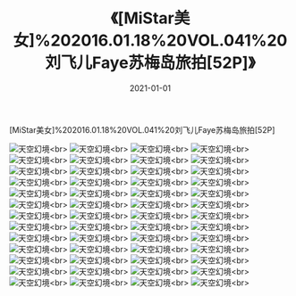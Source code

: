 ﻿---
layout: post
title: 《[MiStar美女]%202016.01.18%20VOL.041%20刘飞儿Faye苏梅岛旅拍[52P]》
date: 2021-01-01
img: http://photo.orgx.cf/性感/2021/[MiStar美女]%202016.01.18%20VOL.041%20刘飞儿Faye苏梅岛旅拍[52P]/000.jpg
tags: [美女,性感,泳衣]
---

[MiStar美女]%202016.01.18%20VOL.041%20刘飞儿Faye苏梅岛旅拍[52P]



![天空幻境](http://photo.orgx.cf/性感/2021/[MiStar美女]%202016.01.18%20VOL.041%20刘飞儿Faye苏梅岛旅拍[52P]/001.jpg''天空幻境'')<br>
![天空幻境](http://photo.orgx.cf/性感/2021/[MiStar美女]%202016.01.18%20VOL.041%20刘飞儿Faye苏梅岛旅拍[52P]/002.jpg''天空幻境'')<br>
![天空幻境](http://photo.orgx.cf/性感/2021/[MiStar美女]%202016.01.18%20VOL.041%20刘飞儿Faye苏梅岛旅拍[52P]/003.jpg''天空幻境'')<br>
![天空幻境](http://photo.orgx.cf/性感/2021/[MiStar美女]%202016.01.18%20VOL.041%20刘飞儿Faye苏梅岛旅拍[52P]/004.jpg''天空幻境'')<br>
![天空幻境](http://photo.orgx.cf/性感/2021/[MiStar美女]%202016.01.18%20VOL.041%20刘飞儿Faye苏梅岛旅拍[52P]/005.jpg''天空幻境'')<br>
![天空幻境](http://photo.orgx.cf/性感/2021/[MiStar美女]%202016.01.18%20VOL.041%20刘飞儿Faye苏梅岛旅拍[52P]/006.jpg''天空幻境'')<br>
![天空幻境](http://photo.orgx.cf/性感/2021/[MiStar美女]%202016.01.18%20VOL.041%20刘飞儿Faye苏梅岛旅拍[52P]/007.jpg''天空幻境'')<br>
![天空幻境](http://photo.orgx.cf/性感/2021/[MiStar美女]%202016.01.18%20VOL.041%20刘飞儿Faye苏梅岛旅拍[52P]/008.jpg''天空幻境'')<br>
![天空幻境](http://photo.orgx.cf/性感/2021/[MiStar美女]%202016.01.18%20VOL.041%20刘飞儿Faye苏梅岛旅拍[52P]/009.jpg''天空幻境'')<br>
![天空幻境](http://photo.orgx.cf/性感/2021/[MiStar美女]%202016.01.18%20VOL.041%20刘飞儿Faye苏梅岛旅拍[52P]/010.jpg''天空幻境'')<br>
![天空幻境](http://photo.orgx.cf/性感/2021/[MiStar美女]%202016.01.18%20VOL.041%20刘飞儿Faye苏梅岛旅拍[52P]/011.jpg''天空幻境'')<br>
![天空幻境](http://photo.orgx.cf/性感/2021/[MiStar美女]%202016.01.18%20VOL.041%20刘飞儿Faye苏梅岛旅拍[52P]/012.jpg''天空幻境'')<br>
![天空幻境](http://photo.orgx.cf/性感/2021/[MiStar美女]%202016.01.18%20VOL.041%20刘飞儿Faye苏梅岛旅拍[52P]/013.jpg''天空幻境'')<br>
![天空幻境](http://photo.orgx.cf/性感/2021/[MiStar美女]%202016.01.18%20VOL.041%20刘飞儿Faye苏梅岛旅拍[52P]/014.jpg''天空幻境'')<br>
![天空幻境](http://photo.orgx.cf/性感/2021/[MiStar美女]%202016.01.18%20VOL.041%20刘飞儿Faye苏梅岛旅拍[52P]/015.jpg''天空幻境'')<br>
![天空幻境](http://photo.orgx.cf/性感/2021/[MiStar美女]%202016.01.18%20VOL.041%20刘飞儿Faye苏梅岛旅拍[52P]/016.jpg''天空幻境'')<br>
![天空幻境](http://photo.orgx.cf/性感/2021/[MiStar美女]%202016.01.18%20VOL.041%20刘飞儿Faye苏梅岛旅拍[52P]/017.jpg''天空幻境'')<br>
![天空幻境](http://photo.orgx.cf/性感/2021/[MiStar美女]%202016.01.18%20VOL.041%20刘飞儿Faye苏梅岛旅拍[52P]/018.jpg''天空幻境'')<br>
![天空幻境](http://photo.orgx.cf/性感/2021/[MiStar美女]%202016.01.18%20VOL.041%20刘飞儿Faye苏梅岛旅拍[52P]/019.jpg''天空幻境'')<br>
![天空幻境](http://photo.orgx.cf/性感/2021/[MiStar美女]%202016.01.18%20VOL.041%20刘飞儿Faye苏梅岛旅拍[52P]/020.jpg''天空幻境'')<br>
![天空幻境](http://photo.orgx.cf/性感/2021/[MiStar美女]%202016.01.18%20VOL.041%20刘飞儿Faye苏梅岛旅拍[52P]/021.jpg''天空幻境'')<br>
![天空幻境](http://photo.orgx.cf/性感/2021/[MiStar美女]%202016.01.18%20VOL.041%20刘飞儿Faye苏梅岛旅拍[52P]/022.jpg''天空幻境'')<br>
![天空幻境](http://photo.orgx.cf/性感/2021/[MiStar美女]%202016.01.18%20VOL.041%20刘飞儿Faye苏梅岛旅拍[52P]/023.jpg''天空幻境'')<br>
![天空幻境](http://photo.orgx.cf/性感/2021/[MiStar美女]%202016.01.18%20VOL.041%20刘飞儿Faye苏梅岛旅拍[52P]/024.jpg''天空幻境'')<br>
![天空幻境](http://photo.orgx.cf/性感/2021/[MiStar美女]%202016.01.18%20VOL.041%20刘飞儿Faye苏梅岛旅拍[52P]/025.jpg''天空幻境'')<br>
![天空幻境](http://photo.orgx.cf/性感/2021/[MiStar美女]%202016.01.18%20VOL.041%20刘飞儿Faye苏梅岛旅拍[52P]/026.jpg''天空幻境'')<br>
![天空幻境](http://photo.orgx.cf/性感/2021/[MiStar美女]%202016.01.18%20VOL.041%20刘飞儿Faye苏梅岛旅拍[52P]/027.jpg''天空幻境'')<br>
![天空幻境](http://photo.orgx.cf/性感/2021/[MiStar美女]%202016.01.18%20VOL.041%20刘飞儿Faye苏梅岛旅拍[52P]/028.jpg''天空幻境'')<br>
![天空幻境](http://photo.orgx.cf/性感/2021/[MiStar美女]%202016.01.18%20VOL.041%20刘飞儿Faye苏梅岛旅拍[52P]/029.jpg''天空幻境'')<br>
![天空幻境](http://photo.orgx.cf/性感/2021/[MiStar美女]%202016.01.18%20VOL.041%20刘飞儿Faye苏梅岛旅拍[52P]/030.jpg''天空幻境'')<br>
![天空幻境](http://photo.orgx.cf/性感/2021/[MiStar美女]%202016.01.18%20VOL.041%20刘飞儿Faye苏梅岛旅拍[52P]/031.jpg''天空幻境'')<br>
![天空幻境](http://photo.orgx.cf/性感/2021/[MiStar美女]%202016.01.18%20VOL.041%20刘飞儿Faye苏梅岛旅拍[52P]/032.jpg''天空幻境'')<br>
![天空幻境](http://photo.orgx.cf/性感/2021/[MiStar美女]%202016.01.18%20VOL.041%20刘飞儿Faye苏梅岛旅拍[52P]/033.jpg''天空幻境'')<br>
![天空幻境](http://photo.orgx.cf/性感/2021/[MiStar美女]%202016.01.18%20VOL.041%20刘飞儿Faye苏梅岛旅拍[52P]/034.jpg''天空幻境'')<br>
![天空幻境](http://photo.orgx.cf/性感/2021/[MiStar美女]%202016.01.18%20VOL.041%20刘飞儿Faye苏梅岛旅拍[52P]/035.jpg''天空幻境'')<br>
![天空幻境](http://photo.orgx.cf/性感/2021/[MiStar美女]%202016.01.18%20VOL.041%20刘飞儿Faye苏梅岛旅拍[52P]/036.jpg''天空幻境'')<br>
![天空幻境](http://photo.orgx.cf/性感/2021/[MiStar美女]%202016.01.18%20VOL.041%20刘飞儿Faye苏梅岛旅拍[52P]/037.jpg''天空幻境'')<br>
![天空幻境](http://photo.orgx.cf/性感/2021/[MiStar美女]%202016.01.18%20VOL.041%20刘飞儿Faye苏梅岛旅拍[52P]/038.jpg''天空幻境'')<br>
![天空幻境](http://photo.orgx.cf/性感/2021/[MiStar美女]%202016.01.18%20VOL.041%20刘飞儿Faye苏梅岛旅拍[52P]/039.jpg''天空幻境'')<br>
![天空幻境](http://photo.orgx.cf/性感/2021/[MiStar美女]%202016.01.18%20VOL.041%20刘飞儿Faye苏梅岛旅拍[52P]/040.jpg''天空幻境'')<br>
![天空幻境](http://photo.orgx.cf/性感/2021/[MiStar美女]%202016.01.18%20VOL.041%20刘飞儿Faye苏梅岛旅拍[52P]/041.jpg''天空幻境'')<br>
![天空幻境](http://photo.orgx.cf/性感/2021/[MiStar美女]%202016.01.18%20VOL.041%20刘飞儿Faye苏梅岛旅拍[52P]/042.jpg''天空幻境'')<br>
![天空幻境](http://photo.orgx.cf/性感/2021/[MiStar美女]%202016.01.18%20VOL.041%20刘飞儿Faye苏梅岛旅拍[52P]/043.jpg''天空幻境'')<br>
![天空幻境](http://photo.orgx.cf/性感/2021/[MiStar美女]%202016.01.18%20VOL.041%20刘飞儿Faye苏梅岛旅拍[52P]/044.jpg''天空幻境'')<br>
![天空幻境](http://photo.orgx.cf/性感/2021/[MiStar美女]%202016.01.18%20VOL.041%20刘飞儿Faye苏梅岛旅拍[52P]/045.jpg''天空幻境'')<br>
![天空幻境](http://photo.orgx.cf/性感/2021/[MiStar美女]%202016.01.18%20VOL.041%20刘飞儿Faye苏梅岛旅拍[52P]/046.jpg''天空幻境'')<br>
![天空幻境](http://photo.orgx.cf/性感/2021/[MiStar美女]%202016.01.18%20VOL.041%20刘飞儿Faye苏梅岛旅拍[52P]/047.jpg''天空幻境'')<br>
![天空幻境](http://photo.orgx.cf/性感/2021/[MiStar美女]%202016.01.18%20VOL.041%20刘飞儿Faye苏梅岛旅拍[52P]/048.jpg''天空幻境'')<br>
![天空幻境](http://photo.orgx.cf/性感/2021/[MiStar美女]%202016.01.18%20VOL.041%20刘飞儿Faye苏梅岛旅拍[52P]/049.jpg''天空幻境'')<br>
![天空幻境](http://photo.orgx.cf/性感/2021/[MiStar美女]%202016.01.18%20VOL.041%20刘飞儿Faye苏梅岛旅拍[52P]/050.jpg''天空幻境'')<br>
![天空幻境](http://photo.orgx.cf/性感/2021/[MiStar美女]%202016.01.18%20VOL.041%20刘飞儿Faye苏梅岛旅拍[52P]/051.jpg''天空幻境'')<br>
![天空幻境](http://photo.orgx.cf/性感/2021/[MiStar美女]%202016.01.18%20VOL.041%20刘飞儿Faye苏梅岛旅拍[52P]/052.jpg''天空幻境'')<br>